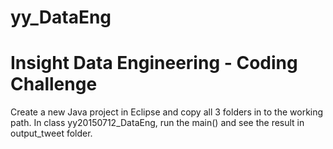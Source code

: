 # yy_DataEng

Insight Data Engineering - Coding Challenge
===========================================================

Create a new Java project in Eclipse and copy all 3 folders in to the working path. In class yy20150712_DataEng, run the main() and see the result in output_tweet folder. 
